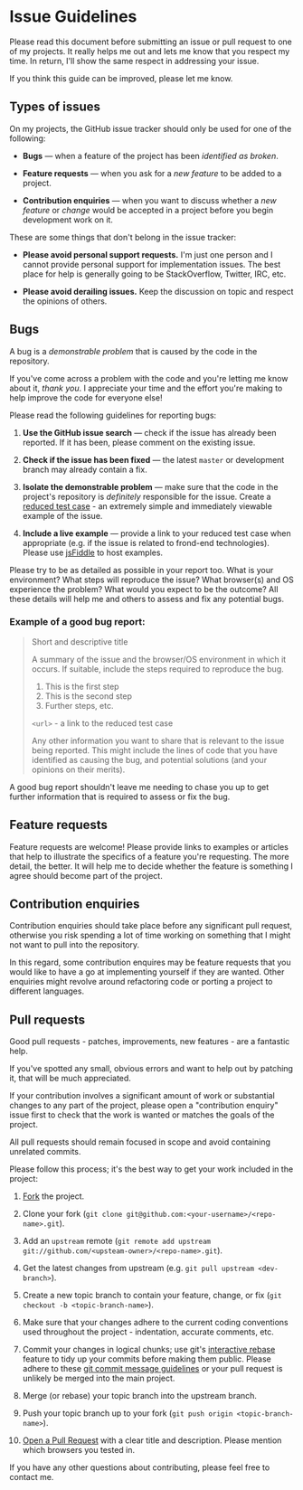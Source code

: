 # Issue Guidelines

Please read this document before submitting an issue or pull request to one of
my projects. It really helps me out and lets me know that you respect my time.
In return, I'll show the same respect in addressing your issue.

If you think this guide can be improved, please let me know.

## Types of issues<a name="types-of-issues"></a>

On my projects, the GitHub issue tracker should only be used for one of the
following:

+ **Bugs** &mdash; when a feature of the project has been _identified as
  broken_.

+ **Feature requests** &mdash; when you ask for a _new feature_ to be added to a
  project.

+ **Contribution enquiries** &mdash; when you want to discuss whether a _new
  feature_ or _change_ would be accepted in a project before you begin
  development work on it.

These are some things that don't belong in the issue tracker:

+ **Please avoid personal support requests.** I'm just one person and I cannot
  provide personal support for implementation issues. The best place for help
  is generally going to be StackOverflow, Twitter, IRC, etc.

+ **Please avoid derailing issues.** Keep the discussion on topic and respect
  the opinions of others.

## Bugs<a name="bugs"></a>

A bug is a _demonstrable problem_ that is caused by the code in the
repository.

If you've come across a problem with the code and you're letting me know about
it, _thank you_. I appreciate your time and the effort you're making to help
improve the code for everyone else!

Please read the following guidelines for reporting bugs:

1. **Use the GitHub issue search** &mdash; check if the issue has already been
   reported. If it has been, please comment on the existing issue.

2. **Check if the issue has been fixed** &mdash; the latest `master` or
   development branch may already contain a fix.

3. **Isolate the demonstrable problem** &mdash; make sure that the code in the
   project's repository is _definitely_ responsible for the issue. Create a
   [reduced test case](http://css-tricks.com/6263-reduced-test-cases/) - an
   extremely simple and immediately viewable example of the issue.

4. **Include a live example** &mdash; provide a link to your reduced test case
   when appropriate (e.g. if the issue is related to frond-end technologies).
   Please use [jsFiddle](http://jsfiddle.net) to host examples.

Please try to be as detailed as possible in your report too. What is your
environment? What steps will reproduce the issue? What browser(s) and OS
experience the problem? What would you expect to be the outcome? All these
details will help me and others to assess and fix any potential bugs.

### Example of a good bug report:

> Short and descriptive title
>
> A summary of the issue and the browser/OS environment in which it occurs. If
> suitable, include the steps required to reproduce the bug.
>
> 1. This is the first step
> 2. This is the second step
> 3. Further steps, etc.
>
> `<url>` - a link to the reduced test case
>
> Any other information you want to share that is relevant to the issue being
> reported. This might include the lines of code that you have identified as
> causing the bug, and potential solutions (and your opinions on their
> merits).

A good bug report shouldn't leave me needing to chase you up to get further
information that is required to assess or fix the bug.

## Feature requests<a name="feature-requests"></a>

Feature requests are welcome! Please provide links to examples or articles that
help to illustrate the specifics of a feature you're requesting. The more
detail, the better. It will help me to decide whether the feature is something I
agree should become part of the project.

## Contribution enquiries<a name="enquiries"></a>

Contribution enquiries should take place before any significant pull request,
otherwise you risk spending a lot of time working on something that I might not
want to pull into the repository.

In this regard, some contribution enquires may be feature requests that you
would like to have a go at implementing yourself if they are wanted. Other
enquiries might revolve around refactoring code or porting a project to
different languages.

## Pull requests<a name="pull-requests"></a>

Good pull requests - patches, improvements, new features - are a fantastic
help.

If you've spotted any small, obvious errors and want to help out by patching it,
that will be much appreciated.

If your contribution involves a significant amount of work or substantial
changes to any part of the project, please open a "contribution enquiry" issue
first to check that the work is wanted or matches the goals of the project.

All pull requests should remain focused in scope and avoid containing unrelated
commits.

Please follow this process; it's the best way to get your work included in the
project:

1. [Fork](http://help.github.com/fork-a-repo/) the project.

2. Clone your fork (`git clone
   git@github.com:<your-username>/<repo-name>.git`).

3. Add an `upstream` remote (`git remote add upstream
   git://github.com/<upsteam-owner>/<repo-name>.git`).

4. Get the latest changes from upstream (e.g. `git pull upstream
   <dev-branch>`).

5. Create a new topic branch to contain your feature, change, or fix (`git
   checkout -b <topic-branch-name>`).

6. Make sure that your changes adhere to the current coding conventions used
   throughout the project - indentation, accurate comments, etc.

7. Commit your changes in logical chunks; use git's [interactive
   rebase](https://help.github.com/articles/interactive-rebase) feature to tidy
   up your commits before making them public. Please adhere to these [git commit
   message guidelines](http://tbaggery.com/2008/04/19/a-note-about-git-commit-messages.html)
   or your pull request is unlikely be merged into the main project.

8. Merge (or rebase) your topic branch into the upstream branch.

9. Push your topic branch up to your fork (`git push origin
   <topic-branch-name>`).

10. [Open a Pull Request](http://help.github.com/send-pull-requests/) with a
    clear title and description. Please mention which browsers you tested in.

If you have any other questions about contributing, please feel free to contact
me.
